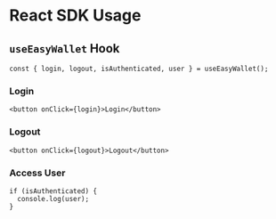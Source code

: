 # React SDK Usage

## `useEasyWallet` Hook

```tsx
const { login, logout, isAuthenticated, user } = useEasyWallet();
```

### Login

```tsx
<button onClick={login}>Login</button>
```

### Logout

```tsx
<button onClick={logout}>Logout</button>
```

### Access User

```tsx
if (isAuthenticated) {
  console.log(user);
}
```
